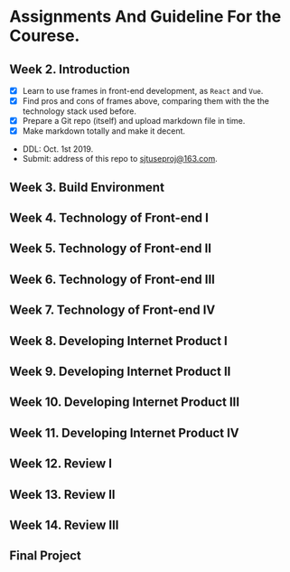 # Assignments And Guideline For the Courese.

## Week 2. Introduction

- [x] Learn to use frames in front-end development, as  ```React``` and ```Vue```.
- [x] Find pros and cons of frames above, comparing them with the the technology stack used before.
- [x] Prepare a Git repo (itself) and upload markdown file in time.
- [x] Make markdown totally and make it decent.
- DDL: Oct. 1st 2019. 
- Submit: address of this repo to sjtuseproj@163.com.

## Week 3. Build Environment 

## Week 4. Technology of Front-end I

## Week 5. Technology of Front-end II

## Week 6. Technology of Front-end III

## Week 7. Technology of Front-end IV

## Week 8. Developing Internet Product I

## Week 9. Developing Internet Product II

## Week 10. Developing Internet Product III

## Week 11. Developing Internet Product IV

## Week 12. Review I

## Week 13. Review II

## Week 14. Review III

## Final Project 

